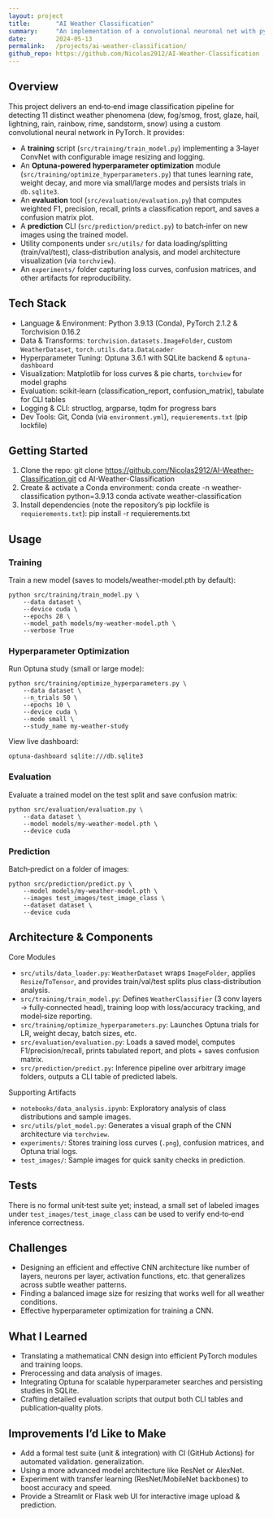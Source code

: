 ```yaml
---
layout: project
title:       "AI Weather Classification"
summary:     "An implementation of a convolutional neuronal net with pytorch to classify weather conditions from pictures"
date:        2024-05-13
permalink:   /projects/ai-weather-classification/
github_repo: https://github.com/Nicolas2912/AI-Weather-Classification
---
```


## Overview

This project delivers an end‑to‑end image classification pipeline for detecting 11 distinct
weather phenomena (dew, fog/smog, frost, glaze, hail, lightning, rain, rainbow, rime,
sandstorm, snow) using a custom convolutional neural network in PyTorch. It provides:

* A **training** script (`src/training/train_model.py`) implementing a 3‑layer ConvNet with
configurable image resizing and logging.
* An **Optuna‑powered hyperparameter optimization** module
(`src/training/optimize_hyperparameters.py`) that tunes learning rate, weight decay, and more
via small/large modes and persists trials in `db.sqlite3`.
* An **evaluation** tool (`src/evaluation/evaluation.py`) that computes weighted F1,
precision, recall, prints a classification report, and saves a confusion matrix plot.
* A **prediction** CLI (`src/prediction/predict.py`) to batch‑infer on new images using the
trained model.
* Utility components under `src/utils/` for data loading/splitting (train/val/test),
class‑distribution analysis, and model architecture visualization (via `torchview`).
* An `experiments/` folder capturing loss curves, confusion matrices, and other artifacts
for reproducibility.

## Tech Stack

* Language & Environment: Python 3.9.13 (Conda), PyTorch 2.1.2 & Torchvision 0.16.2
* Data & Transforms: `torchvision.datasets.ImageFolder`, custom `WeatherDataset`,
`torch.utils.data.DataLoader`
* Hyperparameter Tuning: Optuna 3.6.1 with SQLite backend & `optuna-dashboard`
* Visualization: Matplotlib for loss curves & pie charts, `torchview` for model graphs
* Evaluation: scikit‑learn (classification_report, confusion_matrix), tabulate for CLI
tables
* Logging & CLI: structlog, argparse, tqdm for progress bars
* Dev Tools: Git, Conda (via `environment.yml`), `requierements.txt` (pip lockfile)

## Getting Started

1. Clone the repo:      git clone
https://github.com/Nicolas2912/AI-Weather-Classification.git
        cd AI-Weather-Classification
2. Create & activate a Conda environment:      conda create -n weather-classification
python=3.9.13
        conda activate weather-classification
3. Install dependencies (note the repository’s pip lockfile is `requierements.txt`):
pip install -r requierements.txt

## Usage

### Training

Train a new model (saves to models/weather-model.pth by default):

    python src/training/train_model.py \
        --data dataset \
        --device cuda \
        --epochs 28 \
        --model_path models/my-weather-model.pth \
        --verbose True

### Hyperparameter Optimization

Run Optuna study (small or large mode):

    python src/training/optimize_hyperparameters.py \
        --data dataset \
        --n_trials 50 \
        --epochs 10 \
        --device cuda \
        --mode small \
        --study_name my-weather-study

View live dashboard:

    optuna-dashboard sqlite:///db.sqlite3

### Evaluation

Evaluate a trained model on the test split and save confusion matrix:

    python src/evaluation/evaluation.py \
        --data dataset \
        --model models/my-weather-model.pth \
        --device cuda

### Prediction

Batch‑predict on a folder of images:

    python src/prediction/predict.py \
        --model models/my-weather-model.pth \
        --images test_images/test_image_class \
        --dataset dataset \
        --device cuda

## Architecture & Components

Core Modules

* `src/utils/data_loader.py`: `WeatherDataset` wraps `ImageFolder`, applies
`Resize`/`ToTensor`, and provides train/val/test splits plus class‑distribution analysis.
* `src/training/train_model.py`: Defines `WeatherClassifier` (3 conv layers →
fully‑connected head), training loop with loss/accuracy tracking, and model‑size reporting.
* `src/training/optimize_hyperparameters.py`: Launches Optuna trials for LR, weight decay,
batch sizes, etc.
* `src/evaluation/evaluation.py`: Loads a saved model, computes F1/precision/recall, prints
tabulated report, and plots + saves confusion matrix.
* `src/prediction/predict.py`: Inference pipeline over arbitrary image folders, outputs a
CLI table of predicted labels.

Supporting Artifacts

* `notebooks/data_analysis.ipynb`: Exploratory analysis of class distributions and sample
images.
* `src/utils/plot_model.py`: Generates a visual graph of the CNN architecture via
`torchview`.
* `experiments/`: Stores training loss curves (`.png`), confusion matrices, and Optuna
trial logs.
* `test_images/`: Sample images for quick sanity checks in prediction.

## Tests

There is no formal unit‑test suite yet; instead, a small set of labeled images under
`test_images/test_image_class` can be used to verify end‑to‑end inference correctness.

## Challenges

* Designing an efficient and effective CNN architecture like number of layers, neurons per layer, activation functions, etc. that generalizes across subtle weather patterns.
* Finding a balanced image size for resizing that works well for all weather conditions.
* Effective hyperparameter optimization for training a CNN.

## What I Learned

* Translating a mathematical CNN design into efficient PyTorch modules and training loops.
* Prerocessing and data analysis of images.
* Integrating Optuna for scalable hyperparameter searches and persisting studies in SQLite.
* Crafting detailed evaluation scripts that output both CLI tables and publication‑quality
plots.

## Improvements I’d Like to Make

* Add a formal test suite (unit & integration) with CI (GitHub Actions) for automated
validation.
generalization.
* Using a more advanced model architecture like ResNet or AlexNet.
* Experiment with transfer learning (ResNet/MobileNet backbones) to boost accuracy and
speed.
* Provide a Streamlit or Flask web UI for interactive image upload & prediction.
